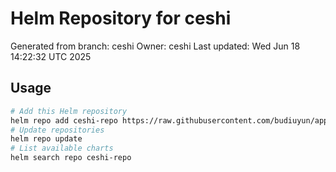 # Helm Repository for ceshi
Generated from branch: ceshi
Owner: ceshi
Last updated: Wed Jun 18 14:22:32 UTC 2025

## Usage
```bash
# Add this Helm repository
helm repo add ceshi-repo https://raw.githubusercontent.com/budiuyun/appStore/helm-ceshi/
# Update repositories
helm repo update
# List available charts
helm search repo ceshi-repo
```
